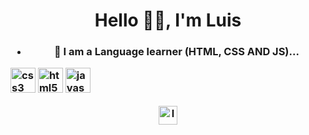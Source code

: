 <h1 align="center">Hello 👋🏼, I'm Luis</h1>
<h3 align="center"Welcome to my GitHub</h3>

- 🌱 I am a **Language learner (HTML, CSS AND JS)...**
<p align="left"><img src="https://devicons.github.io/devicon/devicon.git/icons/css3/css3-original-wordmark.svg" alt="css3" width="40" height="40"/> <img src="https://devicons.github.io/devicon/devicon.git/icons/html5/html5-original-wordmark.svg" alt="html5" width="40" height="40"/> <img src="https://devicons.github.io/devicon/devicon.git/icons/javascript/javascript-original.svg" alt="javascript" width="40" height="40"/></p><p align="center">
<a href="https://instagram.com/lszofficial" target="blank"><img align="center" src="https://cdn.jsdelivr.net/npm/simple-icons@3.0.1/icons/instagram.svg" alt="levxyca" height="30" width="30" /></a>
</p>
